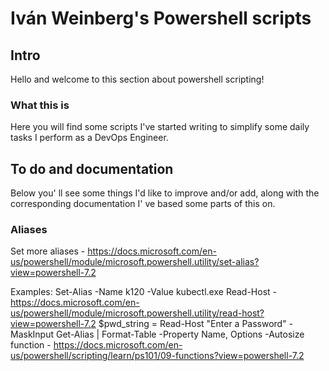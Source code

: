 # Iván Weinberg's Powershell scripts

## Intro

Hello and welcome to this section about powershell scripting!

### What this is

Here you will find some scripts I've started writing to simplify some daily tasks I perform as a DevOps Engineer.

## To do and documentation

Below you' ll see some things I'd like to improve and/or add, along with  the corresponding documentation I' ve based some parts of this on.

### Aliases 

Set more aliases - https://docs.microsoft.com/en-us/powershell/module/microsoft.powershell.utility/set-alias?view=powershell-7.2

Examples:
Set-Alias -Name k120 -Value kubectl.exe
Read-Host - https://docs.microsoft.com/en-us/powershell/module/microsoft.powershell.utility/read-host?view=powershell-7.2
$pwd_string = Read-Host "Enter a Password" -MaskInput
Get-Alias | Format-Table -Property Name, Options -Autosize
function - https://docs.microsoft.com/en-us/powershell/scripting/learn/ps101/09-functions?view=powershell-7.2

